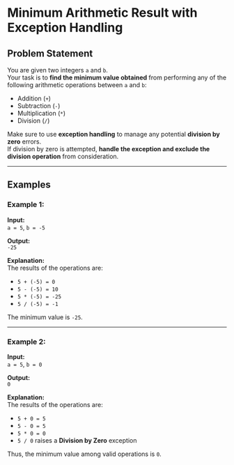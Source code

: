 # Minimum Arithmetic Result with Exception Handling

## Problem Statement

You are given two integers `a` and `b`.  
Your task is to **find the minimum value obtained** from performing any of the following arithmetic operations between `a` and `b`:

- Addition (`+`)
- Subtraction (`-`)
- Multiplication (`*`)
- Division (`/`)

Make sure to use **exception handling** to manage any potential **division by zero** errors.  
If division by zero is attempted, **handle the exception and exclude the division operation** from consideration.

---

## Examples

### Example 1:

**Input:**  
`a = 5`, `b = -5`  

**Output:**  
`-25`  

**Explanation:**  
The results of the operations are:
- `5 + (-5) = 0`
- `5 - (-5) = 10`
- `5 * (-5) = -25`
- `5 / (-5) = -1`

The minimum value is `-25`.

---

### Example 2:

**Input:**  
`a = 5`, `b = 0`  

**Output:**  
`0`  

**Explanation:**  
The results of the operations are:
- `5 + 0 = 5`
- `5 - 0 = 5`
- `5 * 0 = 0`
- `5 / 0` raises a **Division by Zero** exception

Thus, the minimum value among valid operations is `0`.
